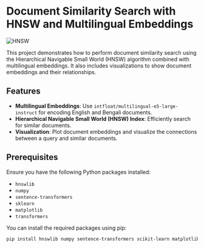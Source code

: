 # Document Similarity Search with HNSW and Multilingual Embeddings

![HNSW](https://github.com/user-attachments/assets/c2df5539-3895-4fa9-b276-9ce8fd91d77a)

This project demonstrates how to perform document similarity search using the Hierarchical Navigable Small World (HNSW) algorithm combined with multilingual embeddings. It also includes visualizations to show document embeddings and their relationships.

## Features

- **Multilingual Embeddings**: Use `intfloat/multilingual-e5-large-instruct` for encoding English and Bengali documents.
- **Hierarchical Navigable Small World (HNSW) Index**: Efficiently search for similar documents.
- **Visualization**: Plot document embeddings and visualize the connections between a query and similar documents.

## Prerequisites

Ensure you have the following Python packages installed:

- `hnswlib`
- `numpy`
- `sentence-transformers`
- `sklearn`
- `matplotlib`
- `transformers`

You can install the required packages using pip:

```bash
pip install hnswlib numpy sentence-transformers scikit-learn matplotlib transformers
